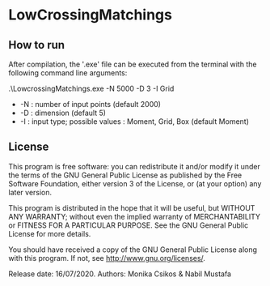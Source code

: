 # LowCrossingMatchings

## How to run
After compilation, the '.exe' file can be executed from the terminal with the following command line arguments:

.\LowcrossingMatchings.exe -N 5000 -D 3 -I Grid
* -N : number of input points (default 2000)
* -D : dimension (default 5)
* -I : input type;   possible values : Moment, Grid, Box (default Moment)

## License
  This program is free software: you can redistribute it and/or modify
  it under the terms of the GNU General Public License as published by
  the Free Software Foundation, either version 3 of the License, or
  (at your option) any later version.

  This program is distributed in the hope that it will be useful,
  but WITHOUT ANY WARRANTY; without even the implied warranty of
  MERCHANTABILITY or FITNESS FOR A PARTICULAR PURPOSE.  See the
  GNU General Public License for more details.

  You should have received a copy of the GNU General Public License
  along with this program.  If not, see <http://www.gnu.org/licenses/>.

  Release date: 16/07/2020.
  Authors: Monika Csikos & Nabil Mustafa
